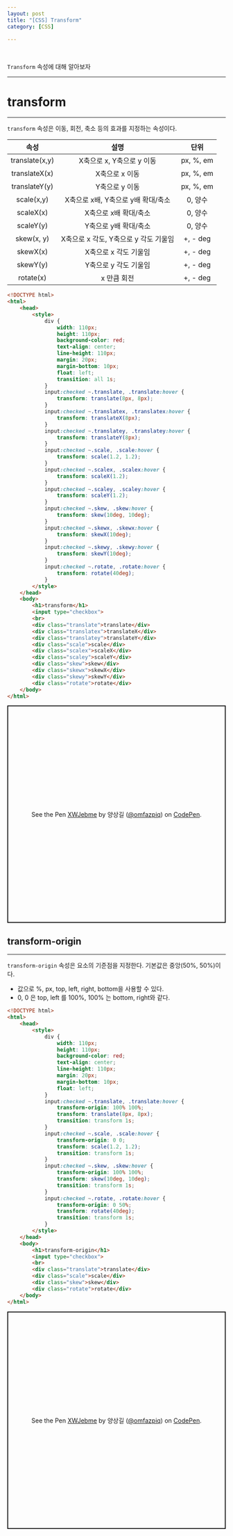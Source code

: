 ```yaml
---
layout: post
title: "[CSS] Transform"
category: [CSS]

---
```

<br>

`Transform` 속성에 대해 알아보자
<!-- more -->

<hr>


# transform
---
`transform` 속성은 이동, 회전, 축소 등의 효과를 지정하는 속성이다.

|속성|설명|단위|
|:---:|:---:|:---:|
|translate(x,y)|X축으로 x, Y축으로 y 이동|px, %, em|
|translateX(x)|X축으로 x 이동|px, %, em|
|translateY(y)|Y축으로 y 이동|px, %, em|
|scale(x,y)|X축으로 x배, Y축으로 y배 확대/축소|0, 양수|
|scaleX(x)|X축으로 x배 확대/축소|0, 양수|
|scaleY(y)|Y축으로 y배 확대/축소|0, 양수|
|skew(x, y)|X축으로 x 각도, Y축으로 y 각도 기울임|+, - deg|
|skewX(x)|X축으로 x 각도 기울임|+, - deg|
|skewY(y)|Y축으로 y 각도 기울임|+, - deg|
|rotate(x)|x 만큼 회전|+, - deg|

```html
<!DOCTYPE html>
<html>
    <head>
        <style>
            div {
                width: 110px;
                height: 110px;
                background-color: red;
                text-align: center;
                line-height: 110px;
                margin: 20px;
                margin-bottom: 10px;
                float: left;
                transition: all 1s;
            }
            input:checked ~.translate, .translate:hover {
                transform: translate(8px, 8px);
            }
            input:checked ~.translatex, .translatex:hover {
                transform: translateX(8px);
            }
            input:checked ~.translatey, .translatey:hover {
                transform: translateY(8px);
            }
            input:checked ~.scale, .scale:hover {
                transform: scale(1.2, 1.2);
            }
            input:checked ~.scalex, .scalex:hover {
                transform: scaleX(1.2);
            }
            input:checked ~.scaley, .scaley:hover {
                transform: scaleY(1.2);
            }
            input:checked ~.skew, .skew:hover {
                transform: skew(10deg, 10deg);
            }
            input:checked ~.skewx, .skewx:hover {
                transform: skewX(10deg);
            }
            input:checked ~.skewy, .skewy:hover {
                transform: skewY(10deg);
            }
            input:checked ~.rotate, .rotate:hover {
                transform: rotate(40deg);
            }
        </style>
    </head>
    <body>
        <h1>transform</h1>
        <input type="checkbox">
        <br>
        <div class="translate">translate</div>
        <div class="translatex">translateX</div>
        <div class="translatey">translateY</div>
        <div class="scale">scale</div>
        <div class="scalex">scaleX</div>
        <div class="scaley">scaleY</div>
        <div class="skew">skew</div>
        <div class="skewx">skewX</div>
        <div class="skewy">skewY</div>
        <div class="rotate">rotate</div>
    </body>
</html>
```
<p class="codepen" data-height="500" data-theme-id="default" data-default-tab="result" data-user="omfazpiq" data-slug-hash="XWJebme" style="height: 500px; box-sizing: border-box; display: flex; align-items: center; justify-content: center; border: 2px solid; margin: 1em 0; padding: 1em;" data-pen-title="XWJebme">
  <span>See the Pen <a href="https://codepen.io/omfazpiq/pen/XWJebme">
  XWJebme</a> by 양상길 (<a href="https://codepen.io/omfazpiq">@omfazpiq</a>)
  on <a href="https://codepen.io">CodePen</a>.</span>
</p>
<script async src="https://static.codepen.io/assets/embed/ei.js"></script>

## transform-origin
---
`transform-origin` 속성은 요소의 기준점을 지정한다. 기본값은 중앙(50%, 50%)이다.
- 값으로 %, px, top, left, right, bottom을 사용할 수 있다.
- 0, 0 은 top, left 를 100%, 100% 는 bottom, right와 같다.


```html
<!DOCTYPE html>
<html>
    <head>
        <style>
            div {
                width: 110px;
                height: 110px;
                background-color: red;
                text-align: center;
                line-height: 110px;
                margin: 20px;
                margin-bottom: 10px;
                float: left;
            }
            input:checked ~.translate, .translate:hover {
                transform-origin: 100% 100%;
                transform: translate(8px, 8px);
                transition: transform 1s;
            }
            input:checked ~.scale, .scale:hover {
                transform-origin: 0 0;
                transform: scale(1.2, 1.2);
                transition: transform 1s;
            }
            input:checked ~.skew, .skew:hover {
                transform-origin: 100% 100%;
                transform: skew(10deg, 10deg);
                transition: transform 1s;
            }
            input:checked ~.rotate, .rotate:hover {
                transform-origin: 0 50%;
                transform: rotate(40deg);
                transition: transform 1s;
            }
        </style>
    </head>
    <body>
        <h1>transform-origin</h1>
        <input type="checkbox">
        <br>
        <div class="translate">translate</div>
        <div class="scale">scale</div>
        <div class="skew">skew</div>
        <div class="rotate">rotate</div>
    </body>
</html>
```
<p class="codepen" data-height="500" data-theme-id="default" data-default-tab="result" data-user="omfazpiq" data-slug-hash="XWJebme" style="height: 500px; box-sizing: border-box; display: flex; align-items: center; justify-content: center; border: 2px solid; margin: 1em 0; padding: 1em;" data-pen-title="XWJebme">
  <span>See the Pen <a href="https://codepen.io/omfazpiq/pen/XWJebme">
  XWJebme</a> by 양상길 (<a href="https://codepen.io/omfazpiq">@omfazpiq</a>)
  on <a href="https://codepen.io">CodePen</a>.</span>
</p>
<script async src="https://static.codepen.io/assets/embed/ei.js"></script>